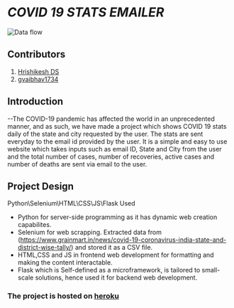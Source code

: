 # *COVID 19 STATS EMAILER*
![Data flow](https://github.com/Hrishikesh-DS/corona_stats/blob/master/static/images/corr.JPG)
## Contributors
1. [Hrishikesh DS](https://github.com/Hrishikesh-DS)
2. [gvaibhav1734](https://github.com/gvaibhav1734)

## Introduction 
--The COVID-19 pandemic has affected the world in an unprecedented manner, and as such, we have made a project which shows COVID 19 stats daily of the state and city requested by the user. The stats are sent everyday to the email id provided by the user. It is a simple and easy to use website which takes inputs such as email ID, State and City from the user and the total number of cases, number of recoveries, active cases and number of deaths are sent via email to the user.

## Project Design
Python\Selenium\HTML\CSS\JS\Flask
Used 
* Python for server-side programming as it has dynamic web creation capabilites.
* Selenium for web scrapping. Extracted data from (https://www.grainmart.in/news/covid-19-coronavirus-india-state-and-district-wise-tally/) and stored it as a CSV file.
* HTML,CSS and JS in frontend web development for formatting and making the content interactable. 
* Flask which is Self-defined as a microframework, is tailored to small-scale solutions, hence used it for backend web development. 


### The project is hosted on [heroku](https://corona-stats-emailer.herokuapp.com/)
